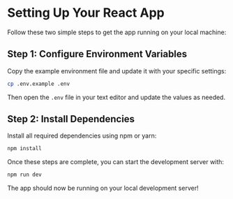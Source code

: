 # Setting Up Your React App

Follow these two simple steps to get the app running on your local machine:

## Step 1: Configure Environment Variables

Copy the example environment file and update it with your specific settings:

```bash
cp .env.example .env
```

Then open the `.env` file in your text editor and update the values as needed.

## Step 2: Install Dependencies

Install all required dependencies using npm or yarn:

```bash
npm install
```

Once these steps are complete, you can start the development server with:

```bash
npm run dev

```

The app should now be running on your local development server!
